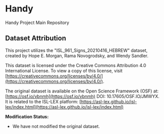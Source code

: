 # Handy
Handy Project Main Repository

## Dataset Attribution

This project utilizes the "ISL_961_Signs_20210416_HEBREW" dataset, created by Hope E. Morgan, Rama Novogrodsky, and Wendy Sandler.

This dataset is licensed under the Creative Commons Attribution 4.0 International License. To view a copy of this license, visit [https://creativecommons.org/licenses/by/4.0/](https://creativecommons.org/licenses/by/4.0/).

The original dataset is available on the Open Science Framework (OSF) at: [https://osf.io/vbnmh](https://osf.io/vbnmh)  DOI: 10.17605/OSF.IO/JMWYX.  It is related to the ISL-LEX platform: [https://asl-lex.github.io/isl-lex/index.html](https://asl-lex.github.io/isl-lex/index.html)

**Modification Status:**

*   We have not modified the original dataset.
